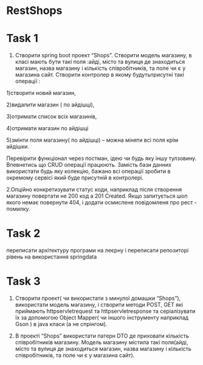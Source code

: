# RestShops

# Task 1

 1. Створити spring boot проект “Shops”. Створити модель магазину, в класі мають
бути такі поля :айді, місто та вулиця де знаходиться магазин, назва магазину і
кількість співробітників, та поле чи є у магазина сайт. Створити контролер в
якому будутьприсутні такі операції :

1)створити новий магазин,

2)видалити магазин ( по айдішці),

3)отримати список всіх магазинів,

4)отримати магазин по айдішці

5)змінти поля магазину( по айдішці) – можна міняти всі поля крім айдішки.

Перевірити функціонал через постман, ідею чи будь яку іншу тулзовину.
Впевнетись що CRUD операції працюють. Замість бази данних використати будь
яку колекцію, бажано всі операції зробити в окремому сервісі який буде
присутній в контролері.

2.Опційно конкретизувати статус коди, наприклад після створення магазину
повертати не 200 код а 201 Created. Якщо запитується шоп якого немає
повернути 404, і додати осмислене повідомленя про рест - помилку.

# Task 2

переписати архітектуру програми на леєрну і переписати репозиторі рівень на використання springdata

# Task 3
 
1. Створити проект( чи використати з минулої домашки “Shops”), використати модель магазину, і створити методи POST, GET  які приймають httpservletrequest та httpservletresponse та серіалізувати їх за допомогою Object Mapper( чи іншого інструменту наприклад Gson ) в java класи (а не спрінгом). 

 2. В проекті “Shops” використати патерн DTO де приховати кількість співробітників магазину. Модель магазину містила такі поля(айді, місто та вулиця де знаходиться магазин, назва магазину і кількість співробітників, та поле чи є у магазина сайт).
